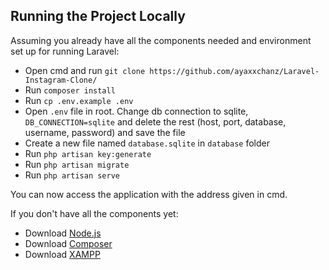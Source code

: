 
## Running the Project Locally

Assuming you already have all the components needed and environment set up for running Laravel:

- Open cmd and run `git clone https://github.com/ayaxxchanz/Laravel-Instagram-Clone/`
- Run `composer install`
- Run `cp .env.example .env`
- Open `.env` file in root. Change db connection to sqlite, `DB_CONNECTION=sqlite` and delete the rest (host, port, database, username, password) and save the file
- Create a new file named `database.sqlite` in `database` folder
- Run `php artisan key:generate`
- Run `php artisan migrate`
- Run `php artisan serve`


You can now access the application with the address given in cmd.

If you don't have all the components yet:
- Download [Node.js](https://nodejs.org/en/download/)
- Download [Composer](https://getcomposer.org/Composer-Setup.exe)
- Download [XAMPP](https://www.apachefriends.org/download.html)